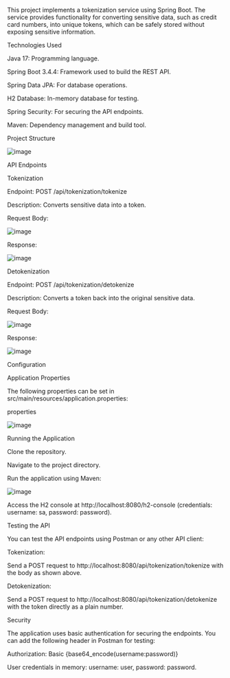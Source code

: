 This project implements a tokenization service using Spring Boot. The service provides functionality for converting sensitive data, such as credit card numbers, into unique tokens, which can be safely stored without exposing sensitive information.

Technologies Used

Java 17: Programming language.

Spring Boot 3.4.4: Framework used to build the REST API.

Spring Data JPA: For database operations.

H2 Database: In-memory database for testing.

Spring Security: For securing the API endpoints.

Maven: Dependency management and build tool.

Project Structure

![image](https://github.com/user-attachments/assets/0acfbe00-5231-4cd1-95ff-de82b071c486)

API Endpoints

Tokenization

Endpoint: POST /api/tokenization/tokenize

Description: Converts sensitive data into a token.

Request Body:

![image](https://github.com/user-attachments/assets/3cb37ad2-baba-4897-a04e-f70d48af2cc1)

Response:

![image](https://github.com/user-attachments/assets/c36c615e-34f3-459c-b98c-916ea477d863)

Detokenization

Endpoint: POST /api/tokenization/detokenize

Description: Converts a token back into the original sensitive data.

Request Body:

![image](https://github.com/user-attachments/assets/8d9db0be-6242-4b87-9ca8-92ce2b22ef17)

Response:

![image](https://github.com/user-attachments/assets/527ab23d-a802-4874-865a-fa2f58b7775a)

Configuration

Application Properties

The following properties can be set in src/main/resources/application.properties:

properties

![image](https://github.com/user-attachments/assets/a8a859e9-6767-418c-8a20-dd9d3d73dec9)

Running the Application

Clone the repository.

Navigate to the project directory.

Run the application using Maven:

![image](https://github.com/user-attachments/assets/c152904b-6a30-4e86-9af9-184c152ca787)

Access the H2 console at http://localhost:8080/h2-console (credentials: username: sa, password: password).

Testing the API

You can test the API endpoints using Postman or any other API client:

Tokenization:

Send a POST request to http://localhost:8080/api/tokenization/tokenize with the body as shown above.

Detokenization:

Send a POST request to http://localhost:8080/api/tokenization/detokenize with the token directly as a plain number.

Security

The application uses basic authentication for securing the endpoints. You can add the following header in Postman for testing:

Authorization: Basic {base64_encode(username:password)}

User credentials in memory: username: user, password: password.
